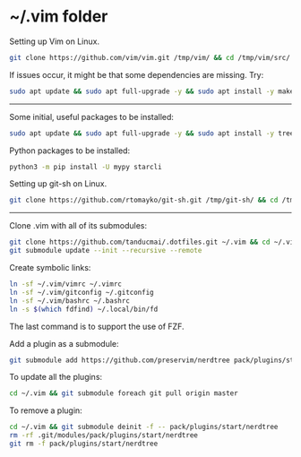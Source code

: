 # ~/.vim folder

Setting up Vim on Linux.

```bash
git clone https://github.com/vim/vim.git /tmp/vim/ && cd /tmp/vim/src/ && make && sudo make install && cd
```

If issues occur, it might be that some dependencies are missing. Try:

```bash
sudo apt update && sudo apt full-upgrade -y && sudo apt install -y make build-essential libncurses5-dev git
```

---

Some initial, useful packages to be installed:

```bash
sudo apt update && sudo apt full-upgrade -y && sudo apt install -y tree figlet hugo fzf python3 python3-pip python3-autopep8 python3-pytest pandoc texlive-latex-extra sqlformat python3-q-text-as-data net-tools ipcalc vsftpd nethogs nmap aircrack-ng fd-find mlocate
```

Python packages to be installed:

```bash
python3 -m pip install -U mypy starcli
```

Setting up git-sh on Linux.

```bash
git clone https://github.com/rtomayko/git-sh.git /tmp/git-sh/ && cd /tmp/git-sh/ && make && sudo make install && cd
```

---

Clone .vim with all of its submodules:

```bash
git clone https://github.com/tanducmai/.dotfiles.git ~/.vim && cd ~/.vim
git submodule update --init --recursive --remote
```

Create symbolic links:

```bash
ln -sf ~/.vim/vimrc ~/.vimrc
ln -sf ~/.vim/gitconfig ~/.gitconfig
ln -sf ~/.vim/bashrc ~/.bashrc
ln -s $(which fdfind) ~/.local/bin/fd
```

The last command is to support the use of FZF.

Add a plugin as a submodule:

```bash
git submodule add https://github.com/preservim/nerdtree pack/plugins/start/nerdtree
```

To update all the plugins:

```bash
cd ~/.vim && git submodule foreach git pull origin master
```

To remove a plugin:

```bash
cd ~/.vim && git submodule deinit -f -- pack/plugins/start/nerdtree
rm -rf .git/modules/pack/plugins/start/nerdtree
git rm -f pack/plugins/start/nerdtree
```
